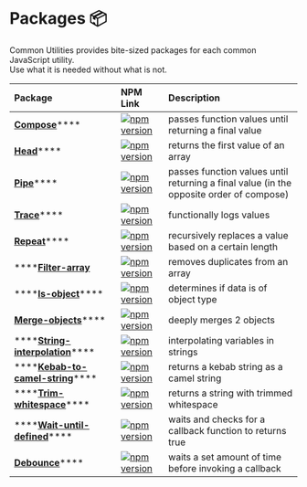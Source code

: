 # Packages 📦

Common Utilities provides bite-sized packages for each common JavaScript utility.   
Use what it is needed without what is not.

| Package | NPM Link | Description |
| :--- | :--- | :--- |
| [**Compose**](https://github.com/yowainwright/common-utilities/blob/master/packages/compose)\*\*\*\* | [![npm version](https://camo.githubusercontent.com/1ed535ffe63517f039bb4a9d748804a62e95be144004da8e5257871588abb31a/68747470733a2f2f62616467652e667572792e696f2f6a732f253430636f6d6d6f6e2d7574696c6974696573253246636f6d706f73652e737667)](https://badge.fury.io/js/%40common-utilities%2Fcompose) | passes function values until returning a final value |
| [**Head**](https://github.com/yowainwright/common-utilities/blob/master/packages/head)\*\*\*\* | [![npm version](https://camo.githubusercontent.com/cbda9b793cc68e38e838d07c98860e276aa4604bffe4563f64e187f43c6c39f7/68747470733a2f2f62616467652e667572792e696f2f6a732f253430636f6d6d6f6e2d7574696c6974696573253246686561642e737667)](https://badge.fury.io/js/%40common-utilities%2Fhead) | returns the first value of an array |
| [**Pipe**](https://github.com/yowainwright/common-utilities/blob/master/packages/pipe)\*\*\*\* | [![npm version](https://camo.githubusercontent.com/05cd3627ca0e7a4aae3977f755cbc5c907bc75a69e08d9396e9a987e57625065/68747470733a2f2f62616467652e667572792e696f2f6a732f253430636f6d6d6f6e2d7574696c6974696573253246706970652e737667)](https://badge.fury.io/js/%40common-utilities%2Fpipe) | passes function values until returning a final value  \(in the opposite order of compose\) |
| [**Trace**](https://github.com/yowainwright/common-utilities/blob/master/packages/trace)\*\*\*\* | [![npm version](https://camo.githubusercontent.com/76d6f0d9dcf0ef9cab8d149f661a87fc73c83eb11a0f70096cb557e2892c8b87/68747470733a2f2f62616467652e667572792e696f2f6a732f253430636f6d6d6f6e2d7574696c697469657325324674726163652e737667)](https://badge.fury.io/js/%40common-utilities%2Ftrace) | functionally logs values |
| [**Repeat**](https://github.com/yowainwright/common-utilities/blob/master/packages/repeat)\*\*\*\* | [![npm version](https://camo.githubusercontent.com/21cd018cd3484b76cd8de20075127aa80c0a9b33b92db8eef1de013c1e162670/68747470733a2f2f62616467652e667572792e696f2f6a732f253430636f6d6d6f6e2d7574696c69746965732532467265706561742e737667)](https://badge.fury.io/js/%40common-utilities%2Frepeat) | recursively replaces a value based on a certain length |
| \*\*\*\*[**Filter-array**](https://github.com/yowainwright/common-utilities/tree/master/packages/fllter-array) | [![npm version](https://camo.githubusercontent.com/557c6e4fcd30e145c3360d0d12b2a9c668bcdfa217a6894a45e1089499e15346/68747470733a2f2f62616467652e667572792e696f2f6a732f253430636f6d6d6f6e2d7574696c697469657325324666696c7465722d61727261792e737667)](https://badge.fury.io/js/%40common-utilities%2Ffilter-array) | removes duplicates from an array |
| \*\*\*\*[**Is-object**](https://github.com/yowainwright/common-utilities/blob/master/packages/is-object)\*\*\*\* | [![npm version](https://camo.githubusercontent.com/c5b8dccc7bb75e0894fccb224fe8b689dddcac8a428ee9bd66682a915fa0b229/68747470733a2f2f62616467652e667572792e696f2f6a732f253430636f6d6d6f6e2d7574696c697469657325324669732d6f626a6563742e737667)](https://badge.fury.io/js/%40common-utilities%2is-object) | determines if data is of object type |
| [**Merge-objects**](https://github.com/yowainwright/common-utilities/blob/master/packages/merge-objects)\*\*\*\* | [![npm version](https://camo.githubusercontent.com/7128dd1afe4bb003f5cc2978898ce0b6fe968cdaaea1c4ed8b0a0ad39f958ecf/68747470733a2f2f62616467652e667572792e696f2f6a732f253430636f6d6d6f6e2d7574696c69746965732532466d657267652d6f626a656374732e737667)](https://badge.fury.io/js/%40common-utilities%2merge-objects) | deeply merges 2 objects |
| \*\*\*\*[**String-interpolation**](https://github.com/yowainwright/common-utilities/blob/master/packages/string-interpolation)\*\*\*\* | [![npm version](https://camo.githubusercontent.com/aa02f6a777614763a4e4cfb12145329e870d273e2751b8a7766e0a0b143a9144/68747470733a2f2f62616467652e667572792e696f2f6a732f253430636f6d6d6f6e2d7574696c6974696573253246737472696e672d696e746572706f6c6174696f6e2e737667)](https://badge.fury.io/js/%40common-utilities%2Fstring-interpolation) | interpolating variables in strings |
| \*\*\*\*[**Kebab-to-camel-string**](https://github.com/yowainwright/common-utilities/blob/master/packages/kebab-to-camel-string)\*\*\*\* | [![npm version](https://camo.githubusercontent.com/04cfcc68c6269039e67fcdf0c597990df58c6dc70f2a17b3debf23de27470258/68747470733a2f2f62616467652e667572792e696f2f6a732f253430636f6d6d6f6e2d7574696c69746965732532466b656261622d746f2d63616d656c2d737472696e672e737667)](https://badge.fury.io/js/%40common-utilities%2Fkebab-to-camel-string) | returns a kebab string as a camel string |
| \*\*\*\*[**Trim-whitespace**](https://github.com/yowainwright/common-utilities/blob/master/packages/trim-whitespace)\*\*\*\* | [![npm version](https://camo.githubusercontent.com/1566aaba6aabdc38121377e39408d3f8ca06bf18ebe0422313a7392df5849857/68747470733a2f2f62616467652e667572792e696f2f6a732f253430636f6d6d6f6e2d7574696c69746965732532467472696d2d776869746573706163652e737667)](https://badge.fury.io/js/%40common-utilities%2Ftrim-whitespace) | returns a string with trimmed whitespace |
| \*\*\*\*[**Wait-until-defined**](https://github.com/yowainwright/common-utilities/blob/master/packages/wait-until-defined)\*\*\*\* | [![npm version](https://camo.githubusercontent.com/914d7e65ef7ff048beb163e97d4ed0dfbfed2d723eaf46474d37859e6deb3265/68747470733a2f2f62616467652e667572792e696f2f6a732f253430636f6d6d6f6e2d7574696c6974696573253246776169742d756e74696c2d646566696e65642e737667)](https://badge.fury.io/js/%40common-utilities%2Fwait-until-defined) | waits and checks for a callback function to returns true |
| [**Debounce**](https://github.com/yowainwright/common-utilities/blob/master/packages/debounce)\*\*\*\* | [![npm version](https://camo.githubusercontent.com/df001f73015e15cf9b0b95aa883b46c7b96b02699e9b5c28a9fc11e83131a5ed/68747470733a2f2f62616467652e667572792e696f2f6a732f253430636f6d6d6f6e2d7574696c69746965732532466465626f756e63652e737667)](https://badge.fury.io/js/%40common-utilities%2Fdebounce) | waits a set amount of time before invoking a callback |



